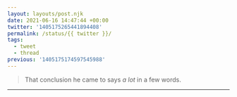 ```yaml
---
layout: layouts/post.njk
date: 2021-06-16 14:47:44 +00:00
twitter: '1405175265441894408'
permalink: /status/{{ twitter }}/
tags: 
  - tweet
  - thread
previous: '1405175174597545988'
---
```


> That conclusion he came to says *a lot* in a few words.

---
